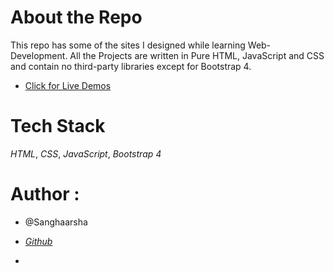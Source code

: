 # About the Repo

This repo has some of the sites I designed while learning Web-Development. All the Projects are written in Pure HTML, JavaScript and CSS and contain no third-party libraries except for Bootstrap 4.

- [Click for Live Demos](https://sanghaarsha.github.io/web/)

# Tech Stack

_HTML_,
_CSS_,
_JavaScript_,
_Bootstrap 4_

# Author :

- @Sanghaarsha

- _[Github](http://www.github.com/sanghaarsha)_
- 

